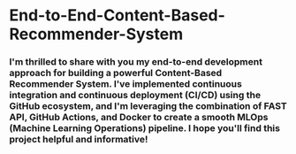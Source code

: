 # End-to-End-Content-Based-Recommender-System

### I'm thrilled to share with you my end-to-end development approach for building a powerful Content-Based Recommender System. I've implemented continuous integration and continuous deployment (CI/CD) using the GitHub ecosystem, and I'm leveraging the combination of FAST API, GitHub Actions, and Docker to create a smooth MLOps (Machine Learning Operations) pipeline. I hope you'll find this project helpful and informative!
